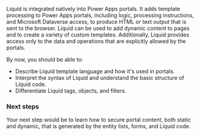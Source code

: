 Liquid is integrated natively into Power Apps portals. It adds template processing to Power Apps portals, including logic, processing instructions, and Microsoft Dataverse access, to produce HTML or text output that is sent to the browser. Liquid can be used to add dynamic content to pages and to create a variety of custom templates. Additionally, Liquid provides access only to the data and operations that are explicitly allowed by the portals.

By now, you should be able to:

- Describe Liquid template language and how it's used in portals.
- Interpret the syntax of Liquid and understand the basic structure of Liquid code.
- Differentiate Liquid tags, objects, and filters.

### Next steps

Your next step would be to learn how to secure portal content, both static and dynamic, that is generated by the entity lists, forms, and Liquid code.
